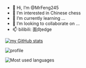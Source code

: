 - 👋 Hi, I’m @MrFeng245
- 👀 I’m interested in Chinese chess
- 🌱 I’m currently learning ...
- 💞️ I’m looking to collaborate on ...
- 📫 bilibili: 面向edge

[![my GitHub stats](https://github-readme-stats.vercel.app/api?username=MrFeng245&show_icons=true&theme=radical)](https://github.com/anuraghazra/github-readme-stats)

![profile](https://metrics.lecoq.io/MrFeng245?template=classic&isocalendar=1&base=header%2C%20activity%2C%20community%2C%20repositories%2C%20metadata&base.indepth=false&base.hireable=false&base.skip=false&isocalendar=false&isocalendar.duration=half-year&config.timezone=Asia%2FShanghai)

![Most used languages](https://github-readme-stats.vercel.app/api/top-langs/?username=MrFeng245&layout=compact&hide_border=true&langs_count=10)
